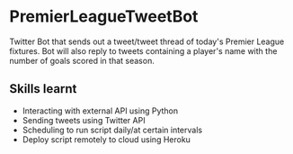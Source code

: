 # PremierLeagueTweetBot
Twitter Bot that sends out a tweet/tweet thread of today's Premier League fixtures. Bot will also reply to tweets containing a player's name with the number of goals scored in that season. 

## Skills learnt
- Interacting with external API using Python
- Sending tweets using Twitter API
- Scheduling to run script daily/at certain intervals
- Deploy script remotely to cloud using Heroku
